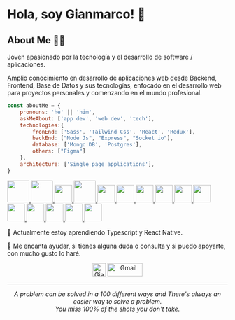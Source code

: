 # Hola, soy Gianmarco! 👋

## About Me 👨‍💻 

Joven apasionado por la tecnología y el desarrollo de software / aplicaciones.

Amplio conocimiento en desarrollo de aplicaciones web desde Backend, Frontend, Base de Datos y sus tecnologías, enfocado en el desarrollo web para proyectos personales y comenzando en el mundo profesional.

```javascript
const aboutMe = {
    pronouns: 'he' || 'him',
    askMeAbout: ['app dev', 'web dev', 'tech'],
    technologies:{
        fronEnd: ['Sass', 'Tailwind Css', 'React', 'Redux'],
        backEnd: ["Node Js", "Express", "Socket io"],
        database: ['Mongo DB', 'Postgres'],
        others: ["Figma"]
    },
    architecture: ['Single page applications'],
}
```

<p float='right'>
  <a href="https://developer.mozilla.org/es/docs/Web/HTML" title="HTML">
    <img src="https://upload.wikimedia.org/wikipedia/commons/thumb/6/61/HTML5_logo_and_wordmark.svg/1200px-HTML5_logo_and_wordmark.svg.png" height="50">
  </a>
  <a href="https://developer.mozilla.org/es/docs/Web/CSS" title="CSS">
    <img src="https://upload.wikimedia.org/wikipedia/commons/thumb/d/d5/CSS3_logo_and_wordmark.svg/640px-CSS3_logo_and_wordmark.svg.png" height="50">
  </a>
  <a href="https://sass-lang.com/" title="Sass">
    <img src="https://upload.wikimedia.org/wikipedia/commons/thumb/9/96/Sass_Logo_Color.svg/1280px-Sass_Logo_Color.svg.png" height="40">
  </a>
  <a href="https://tailwindcss.com/" title="Tailwind Css">
    <img src="https://res.cloudinary.com/practicaldev/image/fetch/s--762O-5e0--/c_limit%2Cf_auto%2Cfl_progressive%2Cq_auto%2Cw_880/https://dev-to-uploads.s3.amazonaws.com/i/qy0ctxjhdgvvj6e4ra10.png" height="50">
  </a>
  <a href="https://developer.mozilla.org/es/docs/Web/JavaScript" title="Javascript">
    <img src="https://upload.wikimedia.org/wikipedia/commons/thumb/9/99/Unofficial_JavaScript_logo_2.svg/1200px-Unofficial_JavaScript_logo_2.svg.png" height="40">
  </a>
  <a href="https://es.reactjs.org/" title="React">
    <img src="https://upload.wikimedia.org/wikipedia/commons/thumb/4/47/React.svg/1200px-React.svg.png" height="40">
  </a>
  <a href="https://es.redux.js.org/" title="Redux">
    <img src="https://raw.githubusercontent.com/reduxjs/redux/master/logo/logo.png" height="40">
  </a>
  <a href="https://nodejs.org/" title="Node Js">
    <img src="https://brandslogos.com/wp-content/uploads/thumbs/nodejs-icon-logo.png" height="40">
  </a>
  <a href="https://expressjs.com/" title="Express">
    <img src="https://images.tute.io/tute/topic/express-js.png" height="40">
  </a>
  <a href="https://socket.io/" title="Socket Io">
    <img src="https://cdn.onlinewebfonts.com/svg/img_238853.png" height="40">
  </a>
  <a href="https://www.mongodb.com/" title="Mongo DB">
    <img src="https://img.icons8.com/color/452/mongodb.png" height="40">
  </a>
  <a href="https://www.postgresql.org/" title="Postgres">
    <img src="https://upload.wikimedia.org/wikipedia/commons/thumb/2/29/Postgresql_elephant.svg/1200px-Postgresql_elephant.svg.png" height="40">
  </a>
  <a href="https://sequelize.org/" title="Sequalize">
    <img src="https://sequelize.org/v7/manual/asset/logo.png" height="40">
  </a>
  <a href="https://git-scm.com/" title="Git">
    <img src="https://iconape.com/wp-content/png_logo_vector/git-icon.png" height="40">
  </a>
  <a href="https://www.figma.com/" title="Figma">
    <img src="https://upload.wikimedia.org/wikipedia/commons/thumb/3/33/Figma-logo.svg/1200px-Figma-logo.svg.png" height="40">
  </a>
</p>

🌱 Actualmente estoy aprendiendo Typescript y React Native.

💬 Me encanta ayudar, si tienes alguna duda o consulta y si puedo apoyarte, con mucho gusto lo haré.
   
   
<p align="center">
  <a href="https://www.linkedin.com/in/gianmarco-valentin/">
    <img src="https://www.vectorlogo.zone/logos/linkedin/linkedin-icon.svg" alt="Gianmarco Valentin LinkedIn Profile" title="Linkedin" height="30">
  </a>
  <a href="mailto:gianmarcovalentinc@gmail.com">
    <img src="https://raw.githubusercontent.com/Thomas-George-T/Thomas-George-T/master/assets/google-gmail.svg" alt="Gmail" title="Email" height="30" width="80">
  </a>
</p>

<hr \>

<p align="center">
   <i>A problem can be solved in a 100 different ways and There's always an easier way to solve a problem.</i>
   <br>
   <i>You miss 100% of the shots you don't take.</i>
</p>         

